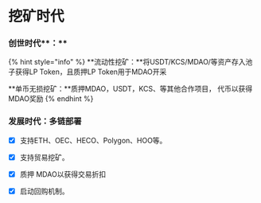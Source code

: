 # 挖矿时代

### 创世时代**：**

{% hint style="info" %}
**流动性挖矿：**将USDT/KCS/MDAO/等资产存入池子获得LP Token，且质押LP Token用于MDAO开采

**单币无损挖矿：**质押MDAO，USDT，KCS、等其他合作项目， 代币以获得MDAO奖励
{% endhint %}

### **发展时代：多链部署**

* [x] 支持ETH、OEC、HECO、Polygon、HOO等。
* [x] 支持贸易挖矿。
* [x] 质押 MDAO以获得交易折扣
* [x] 启动回购机制。

